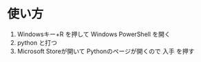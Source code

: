 # 使い方

1. Windowsキー+R を押して Windows PowerShell を開く
2. python と打つ
3. Microsoft Storeが開いて Pythonのページが開くので 入手 を押す
